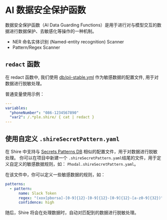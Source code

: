 # AI 数据安全保护函数

数据安全保护函数（AI Data Guarding Functions）是用于进行对与模型交互的数据进行数据保护、去敏感化等操作的一种机制。

- NER 命名实体识别 (Named-entity recognition) Scanner
- Pattern/Regex Scanner

## `redact` 函数

在 redact 函数中,
我们使用 [db/pii-stable.yml](https://github.com/mazen160/secrets-patterns-db/blob/master/db/pii-stable.yml)
作为敏感数据的配置文件, 用于对数据进行脱敏处理。

普通变量使用示例：

```yaml
---
variables:
  "phoneNumber": "086-1234567890"
  "var2": /.*ple.shire/ { cat | redact }
---
```    

## 使用自定义 `.shireSecretPattern.yaml`

在 Shire 中支持与 [Secrets Patterns DB](https://github.com/mazen160/secrets-patterns-db) 相似的配置文件，用于对数据进行脱敏处理。
你可以在项目中新建一个 `.shireSecretPattern.yaml`结尾的文件，用于定义自定义的敏感数据规则，如：
`Phodal.shireSecretPattern.yaml`。

在该文件中，你可以定义一些敏感数据的规则，如：

```yaml
patterns:
  - pattern:
      name: Slack Token
      regex: "(xox[pborsa]-[0-9]{12}-[0-9]{12}-[0-9]{12}-[a-z0-9]{32})"
      confidence: high
```

随后，Shire 将会在处理数据时，自动对匹配到的数据进行脱敏处理。
